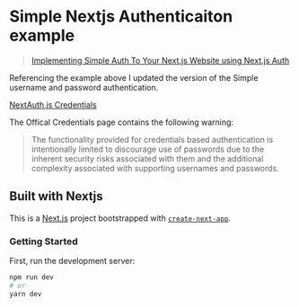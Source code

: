 # Simple Nextjs Authenticaiton example

> [Implementing Simple Auth To Your Next.js Website using Next.js Auth](https://javascript.plainenglish.io/implementing-simple-auth-to-your-next-js-website-using-next-js-auth-e136d77bb333)

Referencing the example above I updated the version of the Simple username and password authentication.

[NextAuth.js Credentials](https://next-auth.js.org/providers/credentials)

The Offical Credentials page contains the following warning:
> The functionality provided for credentials based authentication is intentionally limited to discourage use of passwords due to the inherent security risks associated with them and the additional complexity associated with supporting usernames and passwords.

## Built with Nextjs

This is a [Next.js](https://nextjs.org/) project bootstrapped with [`create-next-app`](https://github.com/vercel/next.js/tree/canary/packages/create-next-app).

### Getting Started

First, run the development server:

```bash
npm run dev
# or
yarn dev
```
